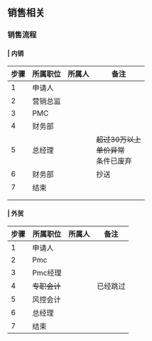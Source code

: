 

## 销售相关

 



### 销售流程

#### | 内销
| 步骤 | 所属职位 | 所属人 | 备注    |
| ---- | -------- | ------ | -------- |
| 1    | 申请人   |        |   |
| 2    | 营销总监 |        |        |
| 3    | PMC      |     |        |
| 4 | 财务部   |        |       |
| 5   | 总经理   |      | ~~超过30万以上~~<br />~~单价异常~~ <br />条件已废弃 |
| 6   | 财务部   |        | 抄送        |
| 7   | 结束     |        |      |
|      |          |        |        |
|      |          |        |        |

 

#### | 外贸

| 步骤 | 所属职位     | 所属人 | 备注     |
| ---- | ------------ | ------ | -------- |
| 1    | 申请人       |        |          |
| 2    | Pmc          |        |          |
| 3    | Pmc经理      |        |          |
| 4    | ~~专职会计~~ |        | 已经跳过 |
| 5    | 风控会计     |        |          |
| 6    | 总经理       |        |          |
| 7    | 结束         |        |          |